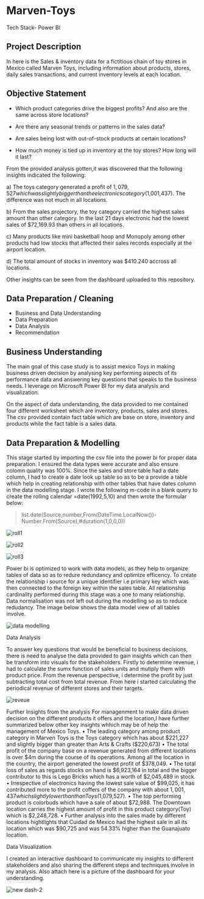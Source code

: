 # Marven-Toys
Tech Stack- Power BI

## Project Description

In here is the Sales & inventory data for a fictitious chain of toy stores in Mexico called Marven Toys, including information about products, stores, daily sales transactions, and current inventory levels at each location.

## Objective Statement

- Which product categories drive the biggest profits? And also are the same across store locations?

- Are there any seasonal trends or patterns in the sales data?

- Are sales being lost with out-of-stock products at certain locations?

- How much money is tied up in inventory at the toy stores? How long will it last?

From the provided analysis gotten,it was discovered that the following insights indicated the following:

a) The toys category generated a profit of $1,079,527 which was slightly bigger than the electronics category($1,001,437). The difference was not much in all locations. 

b) From the sales projectory, the toy category carried the highest sales amount than other category. In the last 21 days electronic had the lowest sales of $72,169.93 than others in all locations.

c) Many products like mini basketball hoop and  Monopoly among other products had low stocks that affected their sales records especially at the airport location.

d) The total amount of stocks in inventory was $410.240 accross all locations. 

Other insights can be seen from the dashboard uploaded to this repository.



## Data Preparation / Cleaning 

- Business and Data Understanding 
- Data Preparation
- Data Analysis
- Recommendation

## Business Understanding

The main goal of this case study is to assist mexico Toys in making business driven decision by analysing key performing aspects of its performance data and answering key questions that speaks to the business needs.  I leverage on Microsoft Power BI for my data analysis and visualization.

On the aspect of data understanding, the data provided to me contained four different worksheet which are inventory, products, sales and stores. The csv provided contain fact table which are base on store, inventory and products while the fact table is a sales data. 


## Data Preparation & Modelling

This stage started by importing the csv file into the power bi for proper data preparation. I ensured the data types were accurate and also ensure colomn quality was 100%. Since the sales and store table had a date column, I had to create a date look up table so as to be a provide a table which help in creating relationship with other tables that have dates column in the data modelling stage. I wrote the following m-code in a blank query to create the rolling calendar  =date(1992,5,10) and then wrote the formular below:

  > list.date(Source,number,From(DateTime.LocalNow())-Number.From(Source),#duration(1,0,0,0))

![roll1](https://user-images.githubusercontent.com/62305424/158252654-a84627f2-c168-4add-a1ba-4c359090e6b5.PNG)

![roll2](https://user-images.githubusercontent.com/62305424/158252672-2c5e14f4-2a38-4bad-8899-67680d2634f4.PNG)


![roll3](https://user-images.githubusercontent.com/62305424/158253040-24be6965-6836-411b-b30d-f44a0dd48bb9.PNG)


 Power bi is optimized to work with data models, as they help to organize tables of data so as to redure redundancy and optimize efficency. To create the relationship i source for a unique identifier i.e primary key which was then connected to the foreign key within the sales table. All relationship cardinality performed during this stage was a one to many relationship. Data normalisation was not left out during the modelling so as to reduce redudancy. The image below shows the data model view of all tables involve.

![data modelling](https://user-images.githubusercontent.com/62305424/158258316-99e6095b-2320-44ba-adff-d4482460692d.PNG)

Data Analysis 

To answer key questions that would be beneficial to business decisions, there is need to analyse the data provided to gain insights which can then be transform into visuals for the stakeholders. Firstly to determine revenue, i had to calculate the sumx function of sales units and mutiply them with product price. From the revenue perspective, i determine the profit by just subtracting total cost from total revenue. From here i started calculating the periodical revenue of different stores and their targets.

![reveue](https://user-images.githubusercontent.com/62305424/158261627-3f023c34-6b83-47c0-9f00-023765ec1e0f.PNG)

Further Insights from the analysis
For managenment to make data driven decision on the different products it offers and the location,I have further summarized below other key insights whhich may be of help the management of Mexico Toys.
•	The leading category among product category in Marven Toys is the Toys category which has about $221,227 and slightly bigger than greater than Arts & Crafts ($220,673)
•	The total profit of the company base on a revenue generated from different locations is over $4m during the course of its operations. Among all the location in the country, the airport generated the lowest profit of $378,049.
•	The total loss of sales as regards stocks on hand is $6,923,164 in total and the bigger contributor to this is Lego Bricks which has a worth of $2,045,489 in stock. 
•	Irrespective of electronics having the lowest sale value of $99,025, it has contributed more to the profit coffers of the company with about $1,001,437 which slightly lower than than Toys($1,079,527).
•	The top performing product is colorbuds which have a sale of about $72,988. The Downtown location carries the highest amount of profit in this product category(Toy) which is $2,248,728.
•	Further analysis into the sales made by different locations hightlights that Cuidad de Mexico had the highest sale in all its location which was $90,725 and was 54.33% higher than the Guanajuato location.


Data Visualization

I created an interactive dashboard to communicate my insights to different stakeholders and also sharing the different steps and techniques involve in my analysis. 
Also attach here is a picture of the dashboard for your understanding.

![new dash-2](https://user-images.githubusercontent.com/62305424/159177073-df1a19db-63d3-4460-abab-d6f3236c5c6d.PNG)





